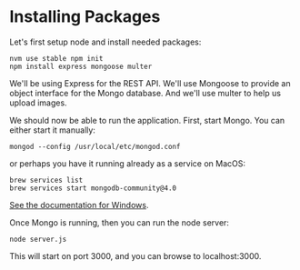 # Installing Packages

Let's first setup node and install needed packages:

```
nvm use stable npm init
npm install express mongoose multer
```

We'll be using Express for the REST API. We'll use Mongoose to provide an object interface for the Mongo database. And we'll use multer to help us upload images.

We should now be able to run the application. First, start Mongo. You can either start it manually:

```
mongod --config /usr/local/etc/mongod.conf
```

or perhaps you have it running already as a service on MacOS:

```
brew services list
brew services start mongodb-community@4.0
```

[See the documentation for Windows](https://docs.mongodb.com/v3.2/tutorial/install-mongodb-on-windows/).

Once Mongo is running, then you can run the node server:

```
node server.js
```

This will start on port 3000, and you can browse to localhost:3000.
